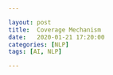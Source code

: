 ```yaml
---

layout: post
title:  Coverage Mechanism
date:   2020-01-21 17:20:00
categories: [NLP]
tags: [AI, NLP]

---
```


